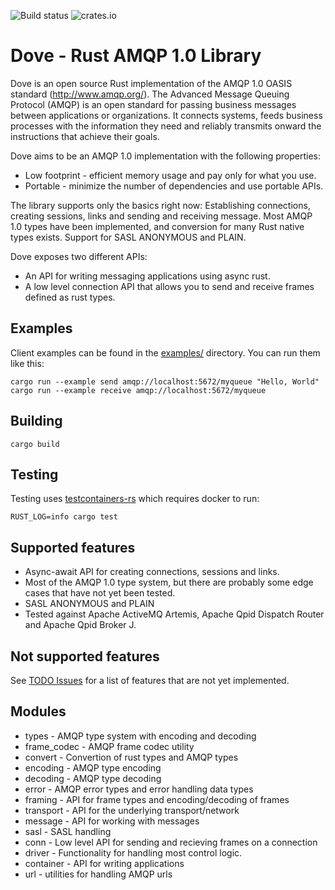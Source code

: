 ![Build status](https://github.com/lulf/dove/workflows/Dove%20CI/badge.svg)
![crates.io](https://img.shields.io/crates/v/dove.svg)

# Dove - Rust AMQP 1.0 Library

Dove is an open source Rust implementation of the AMQP 1.0 OASIS standard (http://www.amqp.org/). The Advanced Message Queuing Protocol (AMQP) is an open standard for passing business messages between applications or organizations.  It connects systems, feeds business processes with the information they need and reliably transmits onward the instructions that achieve their goals. 

Dove aims to be an AMQP 1.0 implementation with the following properties:

* Low footprint - efficient memory usage and pay only for what you use.
* Portable - minimize the number of dependencies and use portable APIs.

The library supports only the basics right now: Establishing connections, creating sessions, links and sending and receiving message. Most AMQP 1.0 types have been implemented, and conversion for many Rust native types exists. Support for SASL ANONYMOUS and PLAIN.

Dove exposes two different APIs:

* An API for writing messaging applications using async rust.
* A low level connection API that allows you to send and receive frames defined as rust types.

## Examples

Client examples can be found in the [examples/](https://github.com/lulf/dove/tree/master/examples) directory. You can run them like this:

```
cargo run --example send amqp://localhost:5672/myqueue "Hello, World"
cargo run --example receive amqp://localhost:5672/myqueue
```

## Building

```
cargo build
```

## Testing

Testing uses [testcontainers-rs](https://github.com/testcontainers/testcontainers-rs) which requires docker to run:

```
RUST_LOG=info cargo test
```

## Supported features

* Async-await API for creating connections, sessions and links.
* Most of the AMQP 1.0 type system, but there are probably some edge cases that have not yet been tested.
* SASL ANONYMOUS and PLAIN
* Tested against Apache ActiveMQ Artemis, Apache Qpid Dispatch Router and Apache Qpid Broker J.

## Not supported features

See [TODO Issues](https://github.com/lulf/dove/issues?q=is%3Aissue+is%3Aopen+label%3Atodo) for a list of features that are not yet implemented.


## Modules

* types - AMQP type system with encoding and decoding
* frame_codec - AMQP frame codec utility
* convert - Convertion of rust types and AMQP types
* encoding - AMQP type encoding
* decoding - AMQP type decoding
* error - AMQP error types and error handling data types
* framing - API for frame types and encoding/decoding of frames
* transport - API for the underlying transport/network
* message - API for working with messages
* sasl - SASL handling
* conn - Low level API for sending and recieving frames on a connection
* driver - Functionality for handling most control logic.
* container - API for writing applications
* url - utilities for handling AMQP urls
